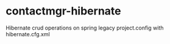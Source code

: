# contactmgr-hibernate
Hibernate crud operations on spring legacy project.config with hibernate.cfg.xml
